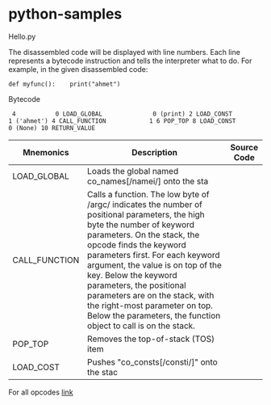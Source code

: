 # python-samples

Hello.py

The disassembled code will be displayed with line numbers. Each line represents a bytecode instruction and tells the interpreter what to do. For example, in the given disassembled code:

`def myfunc():    print("ahmet")`

Bytecode

`  4           0 LOAD_GLOBAL              0 (print)
              2 LOAD_CONST               1 ('ahmet')
              4 CALL_FUNCTION            1
              6 POP_TOP
              8 LOAD_CONST               0 (None)
             10 RETURN_VALUE
`

| Mnemonics     | Description                                                                                                                                                                                                                                                                                                                                                                                                                                        | Source Code |
| ------------- | -------------------------------------------------------------------------------------------------------------------------------------------------------------------------------------------------------------------------------------------------------------------------------------------------------------------------------------------------------------------------------------------------------------------------------------------------- | ----------- |
| LOAD_GLOBAL   | Loads the global named co_names[/namei/] onto the sta                                                                                                                                                                                                                                                                                                                                                                                              |             |
| CALL_FUNCTION | Calls a function. The low byte of /argc/ indicates the number of positional parameters, the high byte the number of keyword parameters. On the stack, the opcode finds the keyword parameters first. For each keyword argument, the value is on top of the key. Below the keyword parameters, the positional parameters are on the stack, with the right-most parameter on top. Below the parameters, the function object to call is on the stack. |             |
| POP_TOP       | Removes the top-of-stack (TOS) item                                                                                                                                                                                                                                                                                                                                                                                                                |             |
| LOAD_COST     | Pushes "co_consts[/consti/]" onto the stac                                                                                                                                                                                                                                                                                                                                                                                                         |             |

For all opcodes [link](https://unpyc.sourceforge.net/Opcodes.html)

